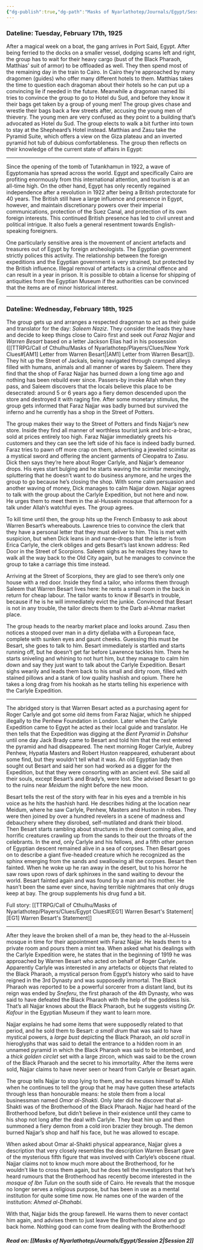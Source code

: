 ```yaml
---
{"dg-publish":true,"dg-path":"Masks of Nyarlathotep/Journals/Egypt/Session 1.md","permalink":"/masks-of-nyarlathotep/journals/egypt/session-1/","tags":["TTRPG/Games/MoN"]}
---
```


### Dateline: Tuesday, February 17th, 1925
After a magical week on a boat, the gang arrives in Port Said, Egypt. After being ferried to the docks on a smaller vessel, dodging scams left and right, the group has to wait for their heavy cargo (bust of the Black Pharaoh, Matthias’ suit of armor) to be offloaded as well. They then spend most of the remaining day in the train to Cairo. In Cairo they’re approached by many dragomen (guides) who offer many different hotels to them. Matthias takes the time to question each dragoman about their hotels so he can put up a convincing lie if needed in the future. Meanwhile a dragoman named Ibi tries to convince the group to go to Hotel du Sud, and before they know it their bags get taken by a group of young men! The group gives chase and wrestle their bags back a few streets after, accusing the young men of thievery. The young men are very confused as they point to a building that’s advocated as Hotel du Sud. The group elects to walk a bit further into town to stay at the Shepheard’s Hotel instead. Matthias and Zasu take the Pyramid Suite, which offers a view on the Giza plateau and an inverted pyramid hot tub of dubious comfortableness. The group then reflects on their knowledge of the current state of affairs in Egypt:

---

Since the opening of the tomb of Tutankhamun in 1922, a wave of Egyptomania has spread across the world. Egypt and specifically Cairo are profiting enormously from this international attention, and tourism is at an all-time high. On the other hand, Egypt has only recently regained independence after a revolution in 1922 after being a British protectorate for 40 years. The British still have a large influence and presence in Egypt, however, and maintain discretionary powers over their imperial communications, protection of the Suez Canal, and protection of its own foreign interests. This continued British presence has led to civil unrest and political intrigue. It also fuels a general resentment towards English-speaking foreigners.

One particularly sensitive area is the movement of ancient artefacts and treasures out of Egypt by foreign archeologists. The Egyptian government strictly polices this activity. The relationship between the foreign expeditions and the Egyptian government is very strained, but protected by the British influence. Illegal removal of artefacts is a criminal offence and can result in a year in prison. It is possible to obtain a license for shipping of antiquities from the Egyptian Museum if the authorities can be convinced that the items are of minor historical interest.

---

### Dateline: Wednesday, February 18th, 1925

The group gets up and arranges a respected dragoman to act as their guide and translator for the day: *Saleem Naziz*. They consider the leads they have and decide to keep things close to Cairo first and seek out *Faraz Najjar* and *Warren Besart* based on a letter Jackson Elias had in his possession ([[TTRPG/Call of Cthulhu/Masks of Nyarlathotep/Players/Clues/New York Clues#[AM1] Letter from Warren Besart\|[AM1] Letter from Warren Besart]]). They hit up the Street of Jackals, being navigated through cramped alleys filled with humans, animals and all manner of wares by Saleem. There they find that the shop of Faraz Najjar has burned down a long time ago and nothing has been rebuild ever since. Passers-by invoke Allah when they pass, and Saleem discovers that the locals believe this place to be desecrated: around 5 or 6 years ago a fiery demon descended upon the store and destroyed it with raging fire. After some monetary stimulus, the group gets informed that Faraz Najjar was badly burned but survived the inferno and he currently has a shop in the Street of Potters.

The group makes their way to the Street of Potters and finds Najjar’s new store. Inside they find all manner of worthless tourist junk and bric-a-brac, sold at prices entirely too high. Faraz Najjar immediately greets his customers and they can see the left side of his face is indeed badly burned. Faraz tries to pawn off more crap on them, advertising a jeweled scimitar as a mystical sword and offering the ancient garments of Cleopatra to Zasu. Dick then says they’re here about Roger Carlyle, and Najjar’s demeanor drops. His eyes start bulging and he starts waving the scimitar mencingly, spluttering that he doesn’t want to do business anymore, and he urges the group to go because he’s closing the shop. With some calm persuasion and another waving of money, Dick manages to calm Najjar down. Najjar agrees to talk with the group about the Carlyle Expedition, but not here and now. He urges them to meet them in the al-Hussein mosque that afternoon for a talk under Allah’s watchful eyes. The group agrees.

To kill time until then, the group hits up the French Embassy to ask about Warren Besart’s whereabouts. Lawrence tries to convince the clerk that they have a personal letter that they must deliver to him. This is met with suspicion, but when Dick leans in and name-drops that the letter is from Erica Carlyle, the clerk obliges and gets Besart’s last known address: Red Door in the Street of Scorpions. Saleem sighs as he realizes they have to walk all the way back to the Old City again, but he manages to convince the group to take a carriage this time instead.

Arriving at the Street of Scorpions, they are glad to see there’s only one house with a red door. Inside they find a tailor, who informs them through Saleem that Warren Besart lives here: he rents a small room in the back in return for cheap labour. The tailor wants to know if Besart’s in trouble, because if he is he will immediately evict the junkie. Convinced that Besart is not in any trouble, the tailor directs them to the Darb al-Ahmar market place.

The group heads to the nearby market place and looks around. Zasu then notices a stooped over man in a dirty djellaba with a European face, complete with sunken eyes and gaunt cheeks. Guessing this must be Besart, she goes to talk to him. Besart immediately is startled and starts running off, but he doesn’t get far before Lawrence tackles him. There he starts sniveling and whining to not hurt him, but they manage to calm him down and say they just want to talk about the Carlyle Expedition. Besart sighs wearily and leads them back to his small and dirty room, filled with stained pillows and a stank of low quality hashish and opium. There he takes a long drag from his hookah as he starts telling his experience with the Carlyle Expedition.

---

The abridged story is that Warren Besart acted as a purchasing agent for Roger Carlyle and got some old items from Faraz Najjar, which he shipped illegally to the Penhew Foundation in London. Later when the Carlyle Expedition came to Egypt he acted as their local guide and translator. He then tells that the Expedition was digging at the *Bent Pyramid* in *Dahshur* until one day Jack Brady came to Besart and told him that the rest entered the pyramid and had disappeared. The next morning Roger Carlyle, Aubrey Penhew, Hypatia Masters and Robert Huston reappeared, exhuberant about some find, but they wouldn’t tell what it was. An old Egyptian lady then sought out Besart and said her son had worked as a digger for the Expedition, but that they were consorting with an ancient evil. She said all their souls, except Besart’s and Brady’s, were lost. She advised Besart to go to the ruins near *Meidum* the night before the new moon.

Besart tells the rest of the story with fear in his eyes and a tremble in his voice as he hits the hashish hard. He describes hiding at the location near Meidum, where he saw Carlyle, Penhew, Masters and Huston in robes. They were then joined by over a hundred revelers in a scene of madness and debauchery where they disrobed, self-mutilated and drank their blood. Then Besart starts rambling about structures in the desert coming alive, and horrific creatures crawling up from the sands to their out the throats of the celebrants. In the end, only Carlyle and his fellows, and a fifth other person of Egyptian descent remained alive in a sea of corpses. Then Besart goes on to describe a giant five-headed creature which he recognized as the sphinx emerging from the sands and swallowing all the corpses. Besart then fainted. When he woke up he ran away in the desert, but to his horror he saw rows upon rows of dark sphinxes in the sand waiting to devour the world. Besart fainted again and was found by a man and his mother. He hasn’t been the same ever since, having terrible nightmares that only drugs keep at bay. The group supplements his drug fund a bit.

Full story: [[TTRPG/Call of Cthulhu/Masks of Nyarlathotep/Players/Clues/Egypt Clues#[EG1] Warren Besart's Statement\|[EG1] Warren Besart's Statement]]

---

After they leave the broken shell of a man be, they head to the al-Hussein mosque in time for their appointment with Faraz Najjar. He leads them to a private room and pours them a mint tea. When asked what his dealings with the Carlyle Expedition were, he states that in the beginning of 1919 he was approached by Warren Besart who acted on behalf of Roger Carlyle. Apparently Carlyle was interested in any artefacts or objects that related to the Black Pharaoh, a mystical person from Egypt’s history who said to have reigned in the 3rd Dynasty and was supposedly immortal. The Black Pharaoh was reported to be a powerful sorcerer from a distant land, but its reign was ended by *Sneferu*, the first pharaoh of the 4th Dynasty, who was said to have defeated the Black Pharaoh with the help of the goddess Isis. That’s all Najjar knows about the Black Pharaoh, but he suggests visiting *Dr. Kafour* in the Egyptian Museum if they want to learn more.

Najjar explains he had some items that were supposedly related to that period, and he sold them to Besart: *a small drum* that was said to have mystical powers, a *large bust* depicting the Black Pharaoh, an *old scroll* in hieroglyphs that was said to detail the entrance to a hidden room in an unnamed pyramid in which the Black Pharaoh was said to be intombed, and a *thick golden circlet* set with a large zircon, which was said to be the crown of the Black Pharaoh and the secret to his immortality. After the items were sold, Najjar claims to have never seen or heard from Carlyle or Besart again.

The group tells Najjar to stop lying to them, and he excuses himself to Allah when he continues to tell the group that he may have gotten these artefacts through less than honourable means: he stole them from a local businessman named *Omar al-Shakti*. Only later did he discover that al-Shakti was of the Brotherhood of the Black Pharaoh. Najjar had heard of the Brotherhood before, but didn’t believe in their existence until they came to his shop not long after the deal with Carlyle. They beat him up and then summoned a fiery demon from a cold iron brazier they brough. The demon burned Najjar’s shop and half his face, but he was allowed to escape.

When asked about Omar al-Shakti physical appearance, Najjar gives a description that very closely resembles the description Warren Besart gave of the mysterious fifth figure that was involved with Carlyle’s obscene ritual. Najjar claims not to know much more about the Brotherhood, for he wouldn’t like to cross them again, but he does tell the investigators that he’s heard rumours that the Brotherhood has recently become interested in the *mosque of Ibn Tulun* on the south side of Cairo. He reveals that the mosque no longer serves a religious purpose, but has been in use as a mental institution for quite some time now. He names one of the warden of the institution: *Ahmed al-Dhahabi*.

With that, Najjar bids the group farewell. He warns them to never contact him again, and advises them to just leave the Brotherhood alone and go back home. Nothing good can come from dealing with the Brotherhood!

##### Read on: [[Masks of Nyarlathotep/Journals/Egypt/Session 2\|Session 2]]
